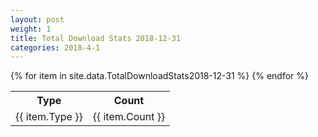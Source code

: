 ```yaml
---
layout: post
weight: 1
title: Total Download Stats 2018-12-31
categories: 2018-4-1
---
```

<table>
	<tr>
		<th>Type</th>
		<th>Count</th>
	</tr>
{% for item in site.data.TotalDownloadStats2018-12-31 %}
	<tr>
		<td>{{ item.Type }}</td>
		<td>{{ item.Count }}</td>
	</tr>
                     {% endfor %}
</table>
